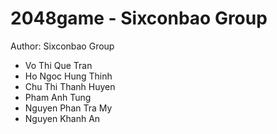 # 2048game - Sixconbao Group
Author: Sixconbao Group

*   Vo Thi Que Tran
*   Ho Ngoc Hung Thinh
*   Chu Thi Thanh Huyen
*   Pham Anh Tung
*   Nguyen Phan Tra My
*   Nguyen Khanh An

